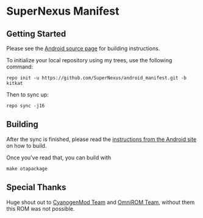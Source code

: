 SuperNexus Manifest
===================

Getting Started
---------------

Please see the [Android source page](http://source.android.com/source/index.html) for building instructions.

To initialize your local repository using my trees, use the following command:

    repo init -u https://github.com/SuperNexus/android_manifest.git -b kitkat

Then to sync up:

    repo sync -j16

Building
--------

After the sync is finished, please read the [instructions from the Android site](http://s.android.com/source/building.html) on how to build.

Once you've read that, you can build with

    make otapackage
    
    
Special Thanks
--------------
Huge shout out to [CyanogenMod Team](http://www.cyanogenmod.org/) and [OmniROM Team](http://www.omnirom.org//), without them this ROM was not possible.